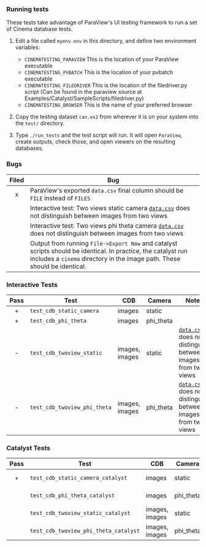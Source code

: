 ### Running tests

These tests take advantage of ParaView's UI testing framework to run a set of Cinema database tests.

1. Edit a file called ``myenv.env`` in this directory, and define two environment variables:
    - ``CINEMATESTING_PARAVIEW`` This is the location of your ParaView executable
    - ``CINEMATESTING_PVBATCH``  This is the location of your pvbatch executable
    - ``CINEMATESTING_FILEDRIVER``  This is the location of the filedriver.py script (Can be found in the paraview source at Examples/Catalyst/SampleScripts/filedriver.py)
    - ``CINEMATESTING_BROWSER``  This is the name of your preferred browser 

2. Copy the testing dataset ``can.ex2`` from wherever it is on your system into the ``test/`` directory.

3. Type ``./run_tests`` and the test script will run. It will open ``ParaView``, create outputs, check those, and open viewers on the resulting databases.

### Bugs

| Filed | Bug |
|:-----:|-----|
|x|ParaView's exported ``data.csv`` final column should be ``FILE`` instead of ``FILES``|
| |Interactive test: Two views static camera [``data.csv``](results/twoviews.csv) does not distinguish between images from two views|
| |Interactive test: Two views phi theta camera [``data.csv``](results/twoviews_phitheta.csv) does not distinguish between images from two views|
| |Output from running ``File->Export Now`` and catalyst scripts should be identical. In practice, the catalyst run includes a ``cinema`` directory in the image path. These should be identical.|

### Interactive Tests

| Pass | Test | CDB | Camera | Notes |
|:----:|------|-----|--------|-------|
| + | ``test_cdb_static_camera`` | images | static | |
| + | ``test_cdb_phi_theta`` | images | phi_theta | |
| - | ``test_cdb_twoview_static`` | images, images | static | [``data.csv``](results/twoviews.csv) does not distinguish between images from two views |
| - | ``test_cdb_twoview_phi_theta`` | images, images | phi_theta | [``data.csv``](results/twoviews_phitheta.csv) does not distinguish between images from two views |


### Catalyst Tests

| Pass   | Test                                      | CDB              | Camera      | Notes       |
| :----: | ----------------------------------------- | ---------------- | ----------- | ----------- |
| +      | ``test_cdb_static_camera_catalyst``       | images           | static      | one view    |
|        | ``test_cdb_phi_theta_catalyst``           | images           | phi_theta   | one view    |
|        | ``test_cdb_twoview_static_catalyst``      | images, images   | static      | two views   |
|        | ``test_cdb_twoview_phi_theta_catalyst``   | images, images   | phi_theta   | two views   |
